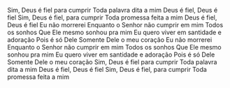 Sim, Deus é fiel para cumprir
Toda palavra dita a mim
Deus é fiel, Deus é fiel
Sim, Deus é fiel, para cumprir
Toda promessa feita a mim
Deus é fiel, Deus é fiel
Eu não morrerei
Enquanto o Senhor não cumprir em mim
Todos os sonhos
Que Ele mesmo sonhou pra mim
Eu quero viver em santidade e adoração
Pois é só Dele
Somente Dele o meu coração
Eu não morrerei
Enquanto o Senhor não cumprir em mim
Todos os sonhos
Que Ele mesmo sonhou pra mim
Eu quero viver em santidade e adoração
Pois é só Dele
Somente Dele o meu coração
Sim, Deus é fiel para cumprir
Toda palavra dita a mim
Deus é fiel, Deus é fiel
Sim, Deus é fiel, para cumprir
Toda promessa feita a mim
